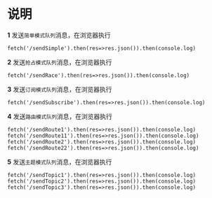 # 说明

**1** 发送`简单模式队列`消息，在浏览器执行

```
fetch('/sendSimple').then(res=>res.json()).then(console.log)
```

**2** 发送`抢占模式队列`消息，在浏览器执行

```
fetch('/sendRace').then(res=>res.json()).then(console.log)
```

**3** 发送`订阅模式队列`消息，在浏览器执行

```
fetch('/sendSubscribe').then(res=>res.json()).then(console.log)
```

**4** 发送`路由模式队列`消息，在浏览器执行

```
fetch('/sendRoute1').then(res=>res.json()).then(console.log)
fetch('/sendRoute11').then(res=>res.json()).then(console.log)
fetch('/sendRoute2').then(res=>res.json()).then(console.log)
fetch('/sendRoute22').then(res=>res.json()).then(console.log)
```

**5** 发送`主题模式队列`消息，在浏览器执行

```
fetch('/sendTopic1').then(res=>res.json()).then(console.log)
fetch('/sendTopic2').then(res=>res.json()).then(console.log)
fetch('/sendTopic3').then(res=>res.json()).then(console.log)
```
